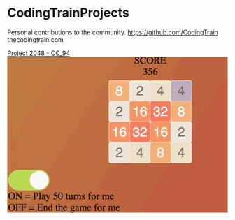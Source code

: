 # CodingTrainProjects
Personal contributions to the community. 
https://github.com/CodingTrain
thecodingtrain.com


[Project 2048 - CC_94 ](https://MatthewBraun.github.io/CodingTrainProjects/CC_94_2048)
![Image of CC_94](https://raw.githubusercontent.com/MatthewBraun/CodingTrainProjects/master/CC_94_2048/2048.gif)
